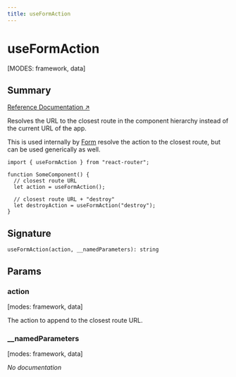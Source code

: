 ```yaml
---
title: useFormAction
---
```


# useFormAction

[MODES: framework, data]

## Summary

[Reference Documentation ↗](https://api.reactrouter.com/v7/functions/react_router.useFormAction.html)

Resolves the URL to the closest route in the component hierarchy instead of the current URL of the app.

This is used internally by [Form](../components/Form) resolve the action to the closest route, but can be used generically as well.

```tsx
import { useFormAction } from "react-router";

function SomeComponent() {
  // closest route URL
  let action = useFormAction();

  // closest route URL + "destroy"
  let destroyAction = useFormAction("destroy");
}
```

## Signature

```tsx
useFormAction(action, __namedParameters): string
```

## Params

### action

[modes: framework, data]

The action to append to the closest route URL.

### \_\_namedParameters

[modes: framework, data]

_No documentation_
